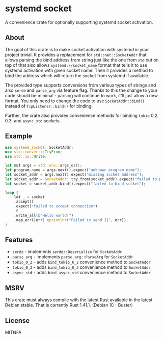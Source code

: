 # systemd socket

A convenience crate for optionally supporting systemd socket activation.

## About

The goal of this crate is to make socket activation with systemd in your project trivial.
It provides a replacement for `std::net::SocketAddr` that allows parsing the bind address from string just like the one from `std`
but on top of that also allows `systemd://socket_name` format that tells it to use systemd activation with given socket name.
Then it provides a method to bind the address which will return the socket from systemd if available.

The provided type supports conversions from various types of strings and also `serde` and `parse_arg` via feature flag.
Thanks to this the change to your code should be minimal - parsing will continue to work, it'll just allow a new format.
You only need to change the code to use `SocketAddr::bind()` instead of `TcpListener::bind()` for binding.

Further, the crate also provides convenience methods for binding `tokio` 0.2, 0.3, and `async_std` sockets.

## Example

```rust
use systemd_socket::SocketAddr;
use std::convert::TryFrom;
use std::io::Write;

let mut args = std::env::args_os();
let program_name = args.next().expect("unknown program name");
let socket_addr = args.next().expect("missing socket address");
let socket_addr = SocketAddr::try_from(socket_addr).expect("failed to parse socket address");
let socket = socket_addr.bind().expect("failed to bind socket");

loop {
    let _ = socket
    .accept()
    .expect("failed to accept connection")
    .0
    .write_all(b"Hello world!")
    .map_err(|err| eprintln!("Failed to send {}", err));
}
```

## Features

* `serde` - implements `serde::Deserialize` for `SocketAddr`
* `parse_arg` - implements `parse_arg::ParseArg` for `SocketAddr`
* `tokio_0_2` - adds `bind_tokio_0_2` convenience method to `SocketAddr`
* `tokio_0_3` - adds `bind_tokio_0_3` convenience method to `SocketAddr`
* `async_std` - adds `bind_async_std` convenience method to `SocketAddr`

## MSRV

This crate must always compile with the latest Rust available in the latest Debian stable.
That is currently Rust 1.41.1. (Debian 10 - Buster)

## License

MITNFA
